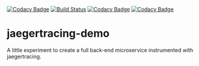 [![Codacy Badge](https://api.codacy.com/project/badge/Grade/e6c028039dc54faf94b81b4853f9fccb)](https://app.codacy.com/app/sagrath23/jaegertracing-demo?utm_source=github.com&utm_medium=referral&utm_content=sagrath23/jaegertracing-demo&utm_campaign=Badge_Grade_Settings)
[![Build Status](https://travis-ci.org/sagrath23/jaegertracing-demo.svg?branch=master)](https://travis-ci.org/sagrath23/jaegertracing-demo)
[![Codacy Badge](https://api.codacy.com/project/badge/Grade/3f4830aebb174c138da2e29c3e472305)](https://www.codacy.com/app/sagrath23/jaegertracing-demo?utm_source=github.com&amp;utm_medium=referral&amp;utm_content=sagrath23/jaegertracing-demo&amp;utm_campaign=Badge_Grade)
[![Codacy Badge](https://api.codacy.com/project/badge/Coverage/3f4830aebb174c138da2e29c3e472305)](https://www.codacy.com/app/sagrath23/jaegertracing-demo?utm_source=github.com&amp;utm_medium=referral&amp;utm_content=sagrath23/jaegertracing-demo&amp;utm_campaign=Badge_Coverage)
# jaegertracing-demo

A little experiment to create a full back-end microservice instrumented with jaegertracing.
